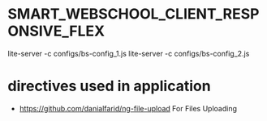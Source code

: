 # SMART_WEBSCHOOL_CLIENT_RESPONSIVE_FLEX

lite-server -c configs/bs-config_1.js
lite-server -c configs/bs-config_2.js

# directives used in application

* https://github.com/danialfarid/ng-file-upload  For Files Uploading 

